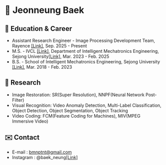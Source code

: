 # 🦅 Jeonneung Baek
##  🌱 Education & Career
- Assistant Research Engineer - Image Processing Development Team, Rayence [[Link]](https://www.rayence.com/), Sep. 2025 - Present
- M.S. - IVCL [[Link]](https://sites.google.com/view/ivcl), Department of Intelligent Mechatronics Engineering, Sejong University[[Link]](https://www.sejong.ac.kr/kor/index.do), Mar. 2023 - Feb. 2025
- B.S. - School of Intelligent Mechatronics Engineering, Sejong University [[Link]](https://www.sejong.ac.kr/kor/index.do), Mar. 2018 - Feb. 2023
  
##  🚀 Research
- Image Restoration: SR(Super Resolution), NNPF(Neural Network Post-Filter)
- Visual Recognition: Video Anomaly Detection, Multi-Label Classification, Object Detection, Object Segmentation, Object Tracking
- Video Coding: FCM(Feature Coding for Machines), MIV(MPEG Immersive Video)


## ✉️ Contact 
- E-mail : bmnptnt@gmail.com
- Instagram : @baek_neung[[Link]](https://www.instagram.com/baek_neung/)



<!--
**bmnptnt/bmnptnt** is a ✨ _special_ ✨ repository because its `README.md` (this file) appears on your GitHub profile.

Here are some ideas to get you started:

- 🔭 I’m currently working on ...
- 🌱 I’m currently learning ...
- 👯 I’m looking to collaborate on ...
- 🤔 I’m looking for help with ...
- 💬 Ask me about ...
- 📫 How to reach me: ...
- 😄 Pronouns: ...
- ⚡ Fun fact: ...
-->
